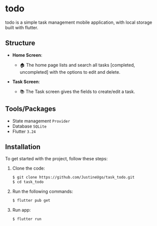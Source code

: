 # todo
todo is a simple task management mobile application, with local storage built with flutter.

## Structure


- **Home Screen**: 
  - 🏠 The home page lists and search all tasks [completed, uncompleted] with the options to edit and delete.

- **Task Screen**:
  - 📚 The Task screen gives the fields to create/edit a task.



## Tools/Packages

- State management `Provider`
- Database `SQLite`
- Flutter `3.24`

## Installation

To get started with the project, follow these steps:

1. Clone the code:
   ```bash
   $ git clone https://github.com/JustineUgo/task_todo.git
   $ cd task_todo
    ```

2. Run the following commands:
   ```bash
   $ flutter pub get
    ```
3. Run app:
   ```bash
   $ flutter run
    ```